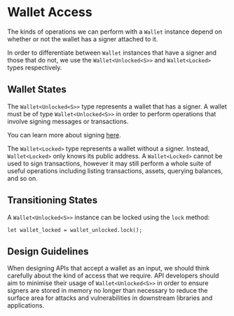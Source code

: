 # Wallet Access

The kinds of operations we can perform with a `Wallet` instance depend on
whether or not the wallet has a signer attached to it.

In order to differentiate between `Wallet` instances that have a signer
and those that do not, we use the `Wallet<Unlocked<S>>` and `Wallet<Locked>` types
respectively.

## Wallet States

The `Wallet<Unlocked<S>>` type represents a wallet that has a signer. A wallet must be of type `Wallet<Unlocked<S>>` in order to perform operations that involve signing messages or transactions.

You can learn more about signing [here](./signing.md).

The `Wallet<Locked>` type represents a wallet without a signer. Instead, `Wallet<Locked>` only knows its public address. A `Wallet<Locked>` cannot be used to sign transactions, however it may still perform a whole suite of useful operations including listing transactions, assets, querying balances, and so on.

## Transitioning States

A `Wallet<Unlocked<S>>` instance can be locked using the `lock` method:

```rust,ignore
let wallet_locked = wallet_unlocked.lock();
```

## Design Guidelines

When designing APIs that accept a wallet as an input, we should think carefully
about the kind of access that we require. API developers should aim to minimise
their usage of `Wallet<Unlocked<S>>` in order to ensure signers are stored in
memory no longer than necessary to reduce the surface area for attacks and
vulnerabilities in downstream libraries and applications.
